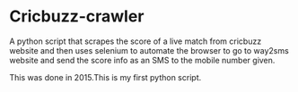 # Cricbuzz-crawler


A python script that scrapes the score of a live match from cricbuzz website and then uses selenium to automate the browser to go to way2sms website and send the score info as an SMS to the mobile number given.

This was done in 2015.This is my first python script.
